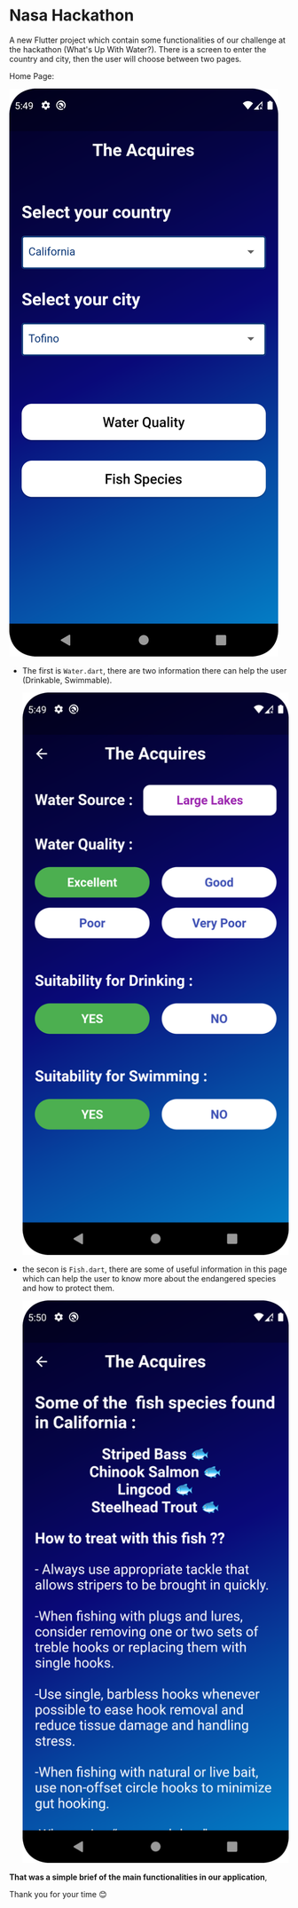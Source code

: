 # Nasa Hackathon

A new Flutter project which contain some functionalities of our challenge at the hackathon (What's Up With Water?). There is a screen to enter the country and city, then the user will choose between two pages.

Home Page: 

![Home](HomeScreen.png)

  - The first is `Water.dart`, there are two information there can help the user (Drinkable, Swimmable).

    ![WaterPage](WaterScreen.png)
    
  - the secon is `Fish.dart`, there are some of useful information in this page which can help the user to know more about the endangered species and how to protect them.

    ![FishPage](fishScreen.png)


**That was a simple brief of the main functionalities in our application**,

Thank you for your time 😊
